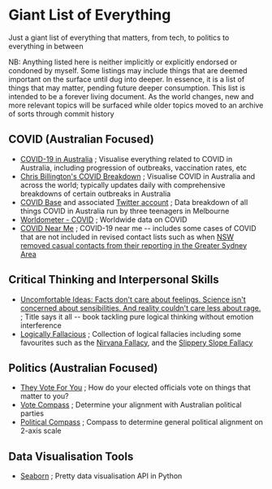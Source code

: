 # Giant List of Everything
Just a giant list of everything that matters, from tech, to politics to everything in between

NB: Anything listed here is neither implicitly or explicitly endorsed or condoned by myself. Some listings may include things that are deemed important on the surface until dug into deeper. In essence, it is a list of things that may matter, pending future deeper consumption. This list is intended to be a forever living document. As the world changes, new and more relevant topics will be surfaced while older topics moved to an archive of sorts through commit history

## COVID (Australian Focused)

- [COVID-19 in Australia](https://www.covid19data.com.au/) ; Visualise everything related to COVID in Australia, including progression of outbreaks, vaccination rates, etc
- [Chris Billington's COVID Breakdown](https://chrisbillington.net/COVID.html) ; Visualise COVID in Australia and across the world; typically updates daily with comprehensive breakdowns of certain outbreaks in Australia
- [COVID Base](https://covidbaseau.com/) and associated [Twitter account](https://twitter.com/covidbaseau) ; Data breakdown of all things COVID in Australia run by three teenagers in Melbourne
- [Worldometer - COVID](https://www.worldometers.info/coronavirus/) ; Worldwide data on COVID
- [COVID Near Me](https://covid19nearme.com.au) ; COVID-19 near me -- includes some cases of COVID that are not included in revised contact lists such as when [NSW removed casual contacts from their reporting in the Greater Sydney Area](https://www.theguardian.com/australia-news/2021/aug/17/nsw-stops-publishing-low-risk-sydney-covid-exposure-sites-due-to-high-volume)

## Critical Thinking and Interpersonal Skills

- [Uncomfortable Ideas: Facts don't care about feelings. Science isn't concerned about sensibilities. And reality couldn't care less about rage.](https://www.amazon.com/Uncomfortable-Ideas-Bo-Bennett/dp/1456627686/ref=tmm_hrd_swatch_0?_encoding=UTF8&qid=&sr=) ; Title says it all -- book tackling pure logical thinking without emotion interference
- [Logically Fallacious](https://www.logicallyfallacious.com/) ; Collection of logical fallacies including some favourites such as the [Nirvana Fallacy](https://www.logicallyfallacious.com/logicalfallacies/Nirvana-Fallacy), and the [Slippery Slope Fallacy](https://www.logicallyfallacious.com/logicalfallacies/Slippery-Slope)

## Politics (Australian Focused)

- [They Vote For You](https://theyvoteforyou.org.au/) ; How do your elected officials vote on things that matter to you?
- [Vote Compass](https://votecompass.abc.net.au/) ; Determine your alignment with Australian political parties
- [Political Compass](https://www.politicalcompass.org/) ; Compass to determine general political alignment on 2-axis scale

## Data Visualisation Tools

- [Seaborn](http://seaborn.pydata.org/index.html) ; Pretty data visualisation API in Python
